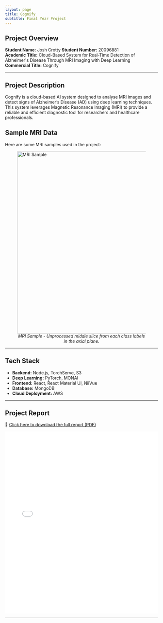 ```yaml
---
layout: page
title: Cognify
subtitle: Final Year Project
---
```


## Project Overview

**Student Name:** Josh Crotty
**Student Number:** 20096881  
**Academic Title:** Cloud-Based System for Real-Time Detection of Alzheimer's Disease Through MRI Imaging with Deep Learning  
**Commercial Title:** Cognify

---

## **Project Description**

Cognify is a cloud-based AI system designed to analyse MRI images and detect signs of Alzheimer’s Disease (AD) using deep learning techniques. This system leverages Magnetic Resonance Imaging (MRI) to provide a reliable and efficient diagnostic tool for researchers and healthcare professionals.

## **Sample MRI Data**

Here are some MRI samples used in the project:

<figure>
  <img src="../Zaradin.github.io/assets/img/ADNI_axial_plane_3_labels.png" alt="MRI Sample" width="600"/>
  <figcaption style="text-align: center; font-style: italic;">MRI Sample - Unprocessed middle slice from each class labels in the axial plane.</figcaption>
</figure>

---

## **Tech Stack**

-   **Backend:** Node.js, TorchServe, S3
-   **Deep Learning:** PyTorch, MONAI
-   **Frontend:** React, React Material UI, NiiVue
-   **Database:** MongoDB
-   **Cloud Deployment:** AWS

---

## **Project Report**

🔗 [Click here to download the full report (PDF)](/assets/docs/Final_Year_Project.pdf)

<embed src="/assets/docs/Final_Year_Project.pdf" width="100%" height="600px" />

---
